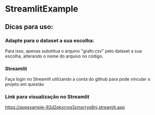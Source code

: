 # StreamlitExample

## Dicas para uso:

### Adapte para o dataset a sua escolha:
Para isso, apenas substitua o arquivo "grafo.csv" pelo dataset a sua escolha, alterando o nome do arquivo no código.

### Streamlit
Faça login no Streamlit utilizando a conta do github para pode vincular o projeto em questão

### Link para visualização no Streamlit
https://appexample-92d2pkxrrog3zmxrryq8nj.streamlit.app
